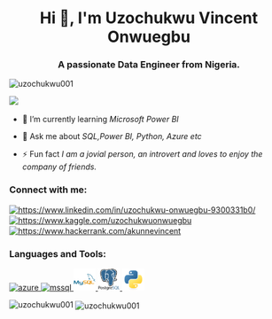 <h1 align="center">Hi 👋, I'm Uzochukwu Vincent Onwuegbu</h1>
<h3 align="center">A passionate Data Engineer from Nigeria.</h3>

<p align="left"> <img src="https://komarev.com/ghpvc/?username=uzochukwu001&label=Profile%20views&color=0e75b6&style=flat" alt="uzochukwu001" /> </p>

<img src="https://internetofbusiness.com/wp-content/uploads/2016/02/big-data-opportunity-300x146.jpg" width="500px">

- 🌱 I’m currently learning *Microsoft Power BI*

- 💬 Ask me about *SQL,Power BI, Python, Azure etc*

- ⚡ Fun fact *I am a jovial person, an introvert and loves to enjoy the company of friends.*

<h3 align="left">Connect with me:</h3>
<p align="left">
<a href="https://linkedin.com/in/https://www.linkedin.com/in/uzochukwu-onwuegbu-9300331b0/" target="blank"><img align="center" src="https://raw.githubusercontent.com/rahuldkjain/github-profile-readme-generator/master/src/images/icons/Social/linked-in-alt.svg" alt="https://www.linkedin.com/in/uzochukwu-onwuegbu-9300331b0/" height="30" width="40" /></a>
<a href="https://kaggle.com/https://www.kaggle.com/uzochukwuonwuegbu" target="blank"><img align="center" src="https://raw.githubusercontent.com/rahuldkjain/github-profile-readme-generator/master/src/images/icons/Social/kaggle.svg" alt="https://www.kaggle.com/uzochukwuonwuegbu" height="30" width="40" /></a>
<a href="https://www.hackerrank.com/https://www.hackerrank.com/akunnevincent" target="blank"><img align="center" src="https://raw.githubusercontent.com/rahuldkjain/github-profile-readme-generator/master/src/images/icons/Social/hackerrank.svg" alt="https://www.hackerrank.com/akunnevincent" height="30" width="40" /></a>
</p>

<h3 align="left">Languages and Tools:</h3>
<p align="left"> <a href="https://azure.microsoft.com/en-in/" target="_blank" rel="noreferrer"> <img src="https://www.vectorlogo.zone/logos/microsoft_azure/microsoft_azure-icon.svg" alt="azure" width="40" height="40"/> </a> <a href="https://www.microsoft.com/en-us/sql-server" target="_blank" rel="noreferrer"> <img src="https://www.svgrepo.com/show/303229/microsoft-sql-server-logo.svg" alt="mssql" width="40" height="40"/> </a> <a href="https://www.mysql.com/" target="_blank" rel="noreferrer"> <img src="https://raw.githubusercontent.com/devicons/devicon/master/icons/mysql/mysql-original-wordmark.svg" alt="mysql" width="40" height="40"/> </a> <a href="https://www.postgresql.org" target="_blank" rel="noreferrer"> <img src="https://raw.githubusercontent.com/devicons/devicon/master/icons/postgresql/postgresql-original-wordmark.svg" alt="postgresql" width="40" height="40"/> </a> <a href="https://www.python.org" target="_blank" rel="noreferrer"> <img src="https://raw.githubusercontent.com/devicons/devicon/master/icons/python/python-original.svg" alt="python" width="40" height="40"/> </a> </p>

<p><img align="left" src="https://github-readme-stats.vercel.app/api/top-langs?username=uzochukwu001&show_icons=true&locale=en&layout=compact" alt="uzochukwu001" /></p>

<p>&nbsp;<img align="center" src="https://github-readme-stats.vercel.app/api?username=uzochukwu001&show_icons=true&locale=en" alt="uzochukwu001" /></p>
